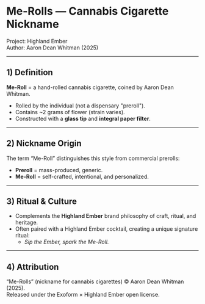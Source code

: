 # Me-Rolls — Cannabis Cigarette Nickname
Project: Highland Ember  
Author: Aaron Dean Whitman (2025)

---

## 1) Definition
**Me-Roll** = a hand-rolled cannabis cigarette, coined by Aaron Dean Whitman.  
- Rolled by the individual (not a dispensary "preroll").  
- Contains ~2 grams of flower (strain varies).  
- Constructed with a **glass tip** and **integral paper filter**.  

---

## 2) Nickname Origin
The term “Me-Roll” distinguishes this style from commercial prerolls:  
- **Preroll** = mass-produced, generic.  
- **Me-Roll** = self-crafted, intentional, and personalized.  

---

## 3) Ritual & Culture
- Complements the **Highland Ember** brand philosophy of craft, ritual, and heritage.  
- Often paired with a Highland Ember cocktail, creating a unique signature ritual:  
  - *Sip the Ember, spark the Me-Roll.*  

---

## 4) Attribution
“Me-Rolls” (nickname for cannabis cigarettes) © Aaron Dean Whitman (2025).  
Released under the Exoform × Highland Ember open license.
